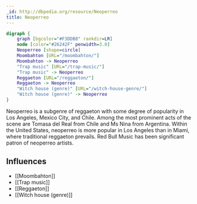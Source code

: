 ```yaml
---
_id: http://dbpedia.org/resource/Neoperreo
title: Neoperreo
---
```


```dot
digraph {
	graph [bgcolor="#F3DDB8" rankdir=LR]
	node [color="#26242F" penwidth=3.0]
	Neoperreo [shape=circle]
	Moombahton [URL="/moombahton/"]
	Moombahton -> Neoperreo
	"Trap music" [URL="/trap-music/"]
	"Trap music" -> Neoperreo
	Reggaeton [URL="/reggaeton/"]
	Reggaeton -> Neoperreo
	"Witch house (genre)" [URL="/witch-house-genre/"]
	"Witch house (genre)" -> Neoperreo
}
```

Neoperreo is a subgenre of reggaeton with some degree of popularity in Los Angeles, Mexico City, and Chile. Among the most prominent acts of the scene are Tomasa del Real from Chile and Ms Nina from Argentina. Within the United States, neoperreo is more popular in Los Angeles than in Miami, where traditional reggaeton prevails. Red Bull Music has been significant patron of neoperreo artists.

## Influences
- [[Moombahton]]
- [[Trap music]]
- [[Reggaeton]]
- [[Witch house (genre)]]
